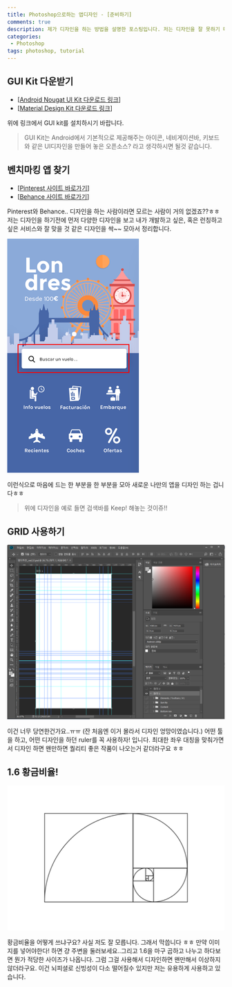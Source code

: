 ```yaml
---
title: Photoshop으로하는 앱디자인 - [준비하기]
comments: true
description: 제가 디자인을 하는 방법을 설명한 포스팅입니다. 저는 디자인을 잘 못하기 때문에 야매(?)로 디자인을 하고 있습니다. 처음 디자인을 배우시는 분이라면 저와 같은 방법으로 시작하시면 재밌게 디자인을 시작할 수 있지 않을까..요? ㅎㅎㅎ
categories:
 - Photoshop
tags: photoshop, tutorial
---
```


## GUI Kit 다운받기

- [[Android Nougat UI Kit 다운로드 링크](https://applypixels.com/template/android-nougat-ui-kit/)]
- [[Material Design Kit 다운로드 링크](https://materialdesignkit.com/android-gui/)]

위에 링크에서 GUI kit를 설치하시기 바랍니다.
> GUI Kit는 Android에서 기본적으로 제공해주는 아이콘, 네비게이션바, 키보드와 같은 UI디자인을 만들어 놓은 오픈소스? 라고 생각하시면 될것 같습니다.

## 벤치마킹 앱 찾기

- [[Pinterest 사이트 바로가기](https://www.pinterest.co.kr/)]
- [[Behance 사이트 바로가기](https://www.behance.net/)]

Pinterest와 Behance.. 디자인을 하는 사람이라면 모르는 사람이 거의 없겠죠??ㅎㅎ
저는 디자인을 하기전에 먼저 다양한 디자인을 보고 내가 개발하고 싶은, 혹은 런칭하고 싶은 서비스와 잘 맞을 것 같은 디자인을 싹~~ 모아서 정리합니다.

![app-01](https://raw.githubusercontent.com/wkddnjset/wkddnjset.github.io/master/_posts/images/2018-02-01/app_01.png)

이런식으로 마음에 드는 한 부분을 한 부분을 모아 새로운 나만의 앱을 디자인 하는 겁니다ㅎㅎ
> 위에 디자인을 예로 들면 검색바를 Keep! 해놓는 것이쥬!!

## GRID 사용하기

![photoshop-01](https://raw.githubusercontent.com/wkddnjset/wkddnjset.github.io/master/_posts/images/2018-02-01/photoshop_01.png)

이건 너무 당연한건가요..ㅠㅠ (잔 처음엔 이거 몰라서 디자인 엉망이였습니다.)
어떤 툴을 하고, 어떤 디자인을 하던 ruler를 꼭 사용하자! 입니다. 최대한 좌우 대칭을 맞춰가면서 디자인 하면 왠만하면 퀄리티 좋은 작품이 나오는거 같더라구요 ㅎㅎ

## 1.6 황금비율!

![gold-01](https://raw.githubusercontent.com/wkddnjset/wkddnjset.github.io/master/_posts/images/2018-02-01/gold_01.png)

황금비율을 어떻게 쓰냐구요? 사실 저도 잘 모릅니다. 그래서 막씁니다 ㅎㅎ
만약 이미지를 넣어야한다! 하면 걍 주변을 둘러보세요..그리고 1.6을 마구 곱하고 나누고 하다보면 뭔가 적당한 사이즈가 나옵니다. 그럼 그걸 사용해서 디자인하면 왠만해서 이상하지 않더라구요. 이건 뇌피셜로 신빙성이 다소 떨어질수 있지만 저는 유용하게 사용하고 있습니다.


